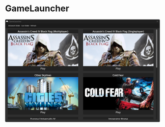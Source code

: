 # GameLauncher
![alt text](https://github.com/vladimirmil/GameLauncher/blob/main/Img/screenshot.png)
